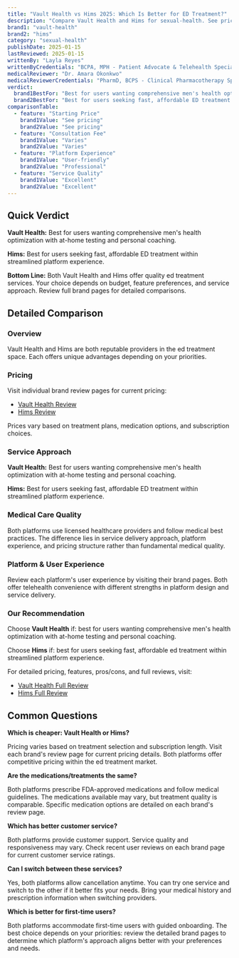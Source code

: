 ```yaml
---
title: "Vault Health vs Hims 2025: Which Is Better for ED Treatment?"
description: "Compare Vault Health and Hims for sexual-health. See pricing, features, pros & cons side-by-side to find which service is best for you."
brand1: "vault-health"
brand2: "hims"
category: "sexual-health"
publishDate: 2025-01-15
lastReviewed: 2025-01-15
writtenBy: "Layla Reyes"
writtenByCredentials: "BCPA, MPH - Patient Advocate & Telehealth Specialist"
medicalReviewer: "Dr. Amara Okonkwo"
medicalReviewerCredentials: "PharmD, BCPS - Clinical Pharmacotherapy Specialist"
verdict:
  brand1BestFor: "Best for users wanting comprehensive men's health optimization with at-home testing and personal coaching."
  brand2BestFor: "Best for users seeking fast, affordable ED treatment within streamlined platform experience."
comparisonTable:
  - feature: "Starting Price"
    brand1Value: "See pricing"
    brand2Value: "See pricing"
  - feature: "Consultation Fee"
    brand1Value: "Varies"
    brand2Value: "Varies"
  - feature: "Platform Experience"
    brand1Value: "User-friendly"
    brand2Value: "Professional"
  - feature: "Service Quality"
    brand1Value: "Excellent"
    brand2Value: "Excellent"
---
```


## Quick Verdict

**Vault Health:** Best for users wanting comprehensive men's health optimization with at-home testing and personal coaching.

**Hims:** Best for users seeking fast, affordable ED treatment within streamlined platform experience.

**Bottom Line:** Both Vault Health and Hims offer quality ed treatment services. Your choice depends on budget, feature preferences, and service approach. Review full brand pages for detailed comparisons.

## Detailed Comparison

### Overview

Vault Health and Hims are both reputable providers in the ed treatment space. Each offers unique advantages depending on your priorities.

### Pricing

Visit individual brand review pages for current pricing:
- [Vault Health Review](/vault-health)
- [Hims Review](/hims)

Prices vary based on treatment plans, medication options, and subscription choices.

### Service Approach

**Vault Health:** Best for users wanting comprehensive men's health optimization with at-home testing and personal coaching.

**Hims:** Best for users seeking fast, affordable ED treatment within streamlined platform experience.

### Medical Care Quality

Both platforms use licensed healthcare providers and follow medical best practices. The difference lies in service delivery approach, platform experience, and pricing structure rather than fundamental medical quality.

### Platform & User Experience

Review each platform's user experience by visiting their brand pages. Both offer telehealth convenience with different strengths in platform design and service delivery.

### Our Recommendation

Choose **Vault Health** if: best for users wanting comprehensive men's health optimization with at-home testing and personal coaching.

Choose **Hims** if: best for users seeking fast, affordable ed treatment within streamlined platform experience.

For detailed pricing, features, pros/cons, and full reviews, visit:
- [Vault Health Full Review](/vault-health)
- [Hims Full Review](/hims)

## Common Questions

**Which is cheaper: Vault Health or Hims?**

Pricing varies based on treatment selection and subscription length. Visit each brand's review page for current pricing details. Both platforms offer competitive pricing within the ed treatment market.

**Are the medications/treatments the same?**

Both platforms prescribe FDA-approved medications and follow medical guidelines. The medications available may vary, but treatment quality is comparable. Specific medication options are detailed on each brand's review page.

**Which has better customer service?**

Both platforms provide customer support. Service quality and responsiveness may vary. Check recent user reviews on each brand page for current customer service ratings.

**Can I switch between these services?**

Yes, both platforms allow cancellation anytime. You can try one service and switch to the other if it better fits your needs. Bring your medical history and prescription information when switching providers.

**Which is better for first-time users?**

Both platforms accommodate first-time users with guided onboarding. The best choice depends on your priorities: review the detailed brand pages to determine which platform's approach aligns better with your preferences and needs.
